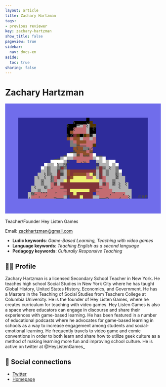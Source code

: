 ```yaml
---
layout: article
title: Zachary Hartzman
tags:
- previous reviewer
key: zachary-hartzman
show_title: false
pageview: true
sidebar:
  nav: docs-en
aside:
  toc: true
sharing: false
---
```


# Zachary Hartzman

<div class="card">
  <div class="card__image">
    <img class="image" src="/assets/images/LLP-Zack.png"/>
    <div class="overlay overlay--bottom">
      <p>Teacher/Founder Hey Listen Games</p>
    </div>
  </div>
</div>

Email: [zackhartzman@gmail.com](mailto:zackhartzman@gmail.com)

- **Ludic keywords**: *Game-Based Learning, Teaching with video games*
- **Language keywords**: *Teaching English as a second language*
- **Pedagogy keywords**: *Culturally Responsive Teaching*

<!--more-->

## 👨‍🏫 Profile

Zachary Hartzman is a licensed Secondary School Teacher in New York. He teaches high school Social Studies in New York City where he has taught Global History, United States History, Economics, and Government. He has a Masters in the Teaching of Social Studies from Teachers College at Columbia University. He is the founder of Hey Listen Games, where he creates curriculum for teaching with video games. Hey Listen Games is also a space where educators can engage in discourse and share their experiences with game-based learning. He has been featured in a number of educational podcasts where he advocates for game-based learning in schools as a way to increase engagement among students and social-emotional learning. He frequently travels to video game and comic conventions in order to both learn and share how to utilize geek culture as a method of making learning more fun and improving school culture. He is active on twitter at @HeyListenGames_

## 💬 Social connections

- [Twitter](https://twitter.com/HeyListenGames_)
- [Homepage](https://www.heylistengames.org/)

